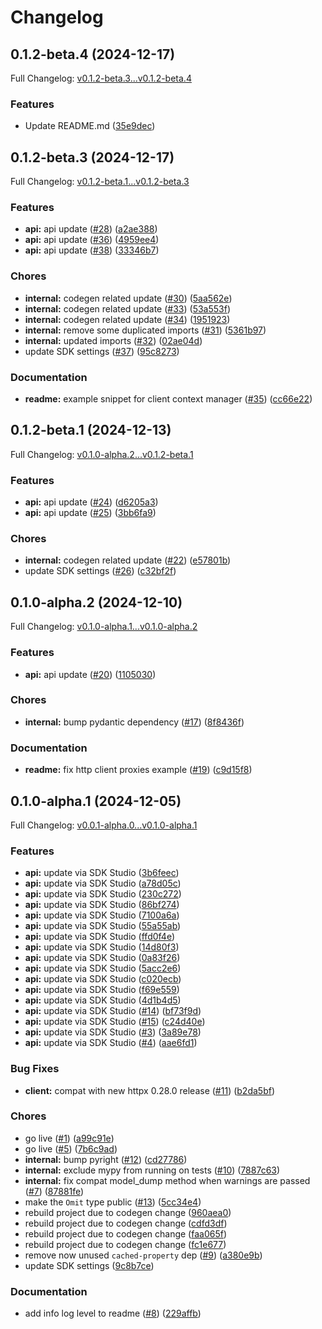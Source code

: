 # Changelog

## 0.1.2-beta.4 (2024-12-17)

Full Changelog: [v0.1.2-beta.3...v0.1.2-beta.4](https://github.com/masterpiecevr/mpx-sdk-python/compare/v0.1.2-beta.3...v0.1.2-beta.4)

### Features

* Update README.md ([35e9dec](https://github.com/masterpiecevr/mpx-sdk-python/commit/35e9decfe704c5f802ef6fe59a447e31f5d1b0a7))

## 0.1.2-beta.3 (2024-12-17)

Full Changelog: [v0.1.2-beta.1...v0.1.2-beta.3](https://github.com/masterpiecevr/mpx-sdk-python/compare/v0.1.2-beta.1...v0.1.2-beta.3)

### Features

* **api:** api update ([#28](https://github.com/masterpiecevr/mpx-sdk-python/issues/28)) ([a2ae388](https://github.com/masterpiecevr/mpx-sdk-python/commit/a2ae3880f54a6cf1cd7945dc661724f3b1c19781))
* **api:** api update ([#36](https://github.com/masterpiecevr/mpx-sdk-python/issues/36)) ([4959ee4](https://github.com/masterpiecevr/mpx-sdk-python/commit/4959ee49f2edce129f841c7b5e55838f4bf8cd66))
* **api:** api update ([#38](https://github.com/masterpiecevr/mpx-sdk-python/issues/38)) ([33346b7](https://github.com/masterpiecevr/mpx-sdk-python/commit/33346b79061c27fc5da3838ee5aad07cd09a3c38))


### Chores

* **internal:** codegen related update ([#30](https://github.com/masterpiecevr/mpx-sdk-python/issues/30)) ([5aa562e](https://github.com/masterpiecevr/mpx-sdk-python/commit/5aa562e5d921d04d7be9945b0d0def7789c4651d))
* **internal:** codegen related update ([#33](https://github.com/masterpiecevr/mpx-sdk-python/issues/33)) ([53a553f](https://github.com/masterpiecevr/mpx-sdk-python/commit/53a553ff88d73a34a559003b882b4acc27b08eb6))
* **internal:** codegen related update ([#34](https://github.com/masterpiecevr/mpx-sdk-python/issues/34)) ([1951923](https://github.com/masterpiecevr/mpx-sdk-python/commit/19519238d392eb31ebce597d23f702a7739f9197))
* **internal:** remove some duplicated imports ([#31](https://github.com/masterpiecevr/mpx-sdk-python/issues/31)) ([5361b97](https://github.com/masterpiecevr/mpx-sdk-python/commit/5361b97a6f310dcc51a1a37ae738ea326d0fc244))
* **internal:** updated imports ([#32](https://github.com/masterpiecevr/mpx-sdk-python/issues/32)) ([02ae04d](https://github.com/masterpiecevr/mpx-sdk-python/commit/02ae04deaaab004db6ea9463aceda592a7af9aff))
* update SDK settings ([#37](https://github.com/masterpiecevr/mpx-sdk-python/issues/37)) ([95c8273](https://github.com/masterpiecevr/mpx-sdk-python/commit/95c82734a00b6a496cb2f35ef2bdce3091e1b3bb))


### Documentation

* **readme:** example snippet for client context manager ([#35](https://github.com/masterpiecevr/mpx-sdk-python/issues/35)) ([cc66e22](https://github.com/masterpiecevr/mpx-sdk-python/commit/cc66e22a14705934b113d01e11da22cbb7ab0cdf))

## 0.1.2-beta.1 (2024-12-13)

Full Changelog: [v0.1.0-alpha.2...v0.1.2-beta.1](https://github.com/masterpiecevr/mpx-sdk-python/compare/v0.1.0-alpha.2...v0.1.2-beta.1)

### Features

* **api:** api update ([#24](https://github.com/masterpiecevr/mpx-sdk-python/issues/24)) ([d6205a3](https://github.com/masterpiecevr/mpx-sdk-python/commit/d6205a31cc2fca0c4d52d54dc17db1f73ceab798))
* **api:** api update ([#25](https://github.com/masterpiecevr/mpx-sdk-python/issues/25)) ([3bb6fa9](https://github.com/masterpiecevr/mpx-sdk-python/commit/3bb6fa98861d6febe27b76f4d68c00abc7b3d68e))


### Chores

* **internal:** codegen related update ([#22](https://github.com/masterpiecevr/mpx-sdk-python/issues/22)) ([e57801b](https://github.com/masterpiecevr/mpx-sdk-python/commit/e57801b9af8dc01816e0f158bccf6d018fa5bed9))
* update SDK settings ([#26](https://github.com/masterpiecevr/mpx-sdk-python/issues/26)) ([c32bf2f](https://github.com/masterpiecevr/mpx-sdk-python/commit/c32bf2f3c536829fe97aa8b1882289333a806e3d))

## 0.1.0-alpha.2 (2024-12-10)

Full Changelog: [v0.1.0-alpha.1...v0.1.0-alpha.2](https://github.com/masterpiecevr/mpx-sdk-python/compare/v0.1.0-alpha.1...v0.1.0-alpha.2)

### Features

* **api:** api update ([#20](https://github.com/masterpiecevr/mpx-sdk-python/issues/20)) ([1105030](https://github.com/masterpiecevr/mpx-sdk-python/commit/110503064a3b6cc4ed9f36901452168114de6a72))


### Chores

* **internal:** bump pydantic dependency ([#17](https://github.com/masterpiecevr/mpx-sdk-python/issues/17)) ([8f8436f](https://github.com/masterpiecevr/mpx-sdk-python/commit/8f8436fc220e7057250a969b5e8f44997cec9209))


### Documentation

* **readme:** fix http client proxies example ([#19](https://github.com/masterpiecevr/mpx-sdk-python/issues/19)) ([c9d15f8](https://github.com/masterpiecevr/mpx-sdk-python/commit/c9d15f85172c2d8ae692ab27fb7752b3c6b562a6))

## 0.1.0-alpha.1 (2024-12-05)

Full Changelog: [v0.0.1-alpha.0...v0.1.0-alpha.1](https://github.com/masterpiecevr/mpx-sdk-python/compare/v0.0.1-alpha.0...v0.1.0-alpha.1)

### Features

* **api:** update via SDK Studio ([3b6feec](https://github.com/masterpiecevr/mpx-sdk-python/commit/3b6feec7297318e819246db6bee7f95ccb84407c))
* **api:** update via SDK Studio ([a78d05c](https://github.com/masterpiecevr/mpx-sdk-python/commit/a78d05c46a0a4844d18ef51f19ee758fad90a649))
* **api:** update via SDK Studio ([230c272](https://github.com/masterpiecevr/mpx-sdk-python/commit/230c27212b67f3fb6b82e8ebd93f681b55672173))
* **api:** update via SDK Studio ([86bf274](https://github.com/masterpiecevr/mpx-sdk-python/commit/86bf2741d8ec7a17ea403c45873afb16d45c4e1a))
* **api:** update via SDK Studio ([7100a6a](https://github.com/masterpiecevr/mpx-sdk-python/commit/7100a6a7ab310bb6d283507bd436bc3750f4b69a))
* **api:** update via SDK Studio ([55a55ab](https://github.com/masterpiecevr/mpx-sdk-python/commit/55a55ab0c8d5d99233825f2a844d592536b37925))
* **api:** update via SDK Studio ([ffd0f4e](https://github.com/masterpiecevr/mpx-sdk-python/commit/ffd0f4e36f1932eefded16291f4e97b46164c4df))
* **api:** update via SDK Studio ([14d80f3](https://github.com/masterpiecevr/mpx-sdk-python/commit/14d80f3e90568f49b8d3cba52cc01194261d9615))
* **api:** update via SDK Studio ([0a83f26](https://github.com/masterpiecevr/mpx-sdk-python/commit/0a83f263940163b352ad9dbddcc0150d9082b403))
* **api:** update via SDK Studio ([5acc2e6](https://github.com/masterpiecevr/mpx-sdk-python/commit/5acc2e64a783dbc48fa31aef41c296d78e88b256))
* **api:** update via SDK Studio ([c020ecb](https://github.com/masterpiecevr/mpx-sdk-python/commit/c020ecb7e117637a10a9385894ba828ddf9c62db))
* **api:** update via SDK Studio ([f69e559](https://github.com/masterpiecevr/mpx-sdk-python/commit/f69e559cf8937bdbc9920b236ddad89fa110ad5b))
* **api:** update via SDK Studio ([4d1b4d5](https://github.com/masterpiecevr/mpx-sdk-python/commit/4d1b4d54f1c6923ac22bd508f9cd90adfda209a8))
* **api:** update via SDK Studio ([#14](https://github.com/masterpiecevr/mpx-sdk-python/issues/14)) ([bf73f9d](https://github.com/masterpiecevr/mpx-sdk-python/commit/bf73f9db3ff7c683d0e77271462074ddd510530a))
* **api:** update via SDK Studio ([#15](https://github.com/masterpiecevr/mpx-sdk-python/issues/15)) ([c24d40e](https://github.com/masterpiecevr/mpx-sdk-python/commit/c24d40e17704bb73c96e4f772d48fc4650979f4a))
* **api:** update via SDK Studio ([#3](https://github.com/masterpiecevr/mpx-sdk-python/issues/3)) ([3a89e78](https://github.com/masterpiecevr/mpx-sdk-python/commit/3a89e7809fc690eb2be4274995b4adcf0cdbd6d1))
* **api:** update via SDK Studio ([#4](https://github.com/masterpiecevr/mpx-sdk-python/issues/4)) ([aae6fd1](https://github.com/masterpiecevr/mpx-sdk-python/commit/aae6fd1f015d91392cf9cc956dc91d06d1b2a444))


### Bug Fixes

* **client:** compat with new httpx 0.28.0 release ([#11](https://github.com/masterpiecevr/mpx-sdk-python/issues/11)) ([b2da5bf](https://github.com/masterpiecevr/mpx-sdk-python/commit/b2da5bf6c8f6adc60906ae5b3e7db8bdb368d0c0))


### Chores

* go live ([#1](https://github.com/masterpiecevr/mpx-sdk-python/issues/1)) ([a99c91e](https://github.com/masterpiecevr/mpx-sdk-python/commit/a99c91eb215cc2f0157752f8b4bedf15fe807a73))
* go live ([#5](https://github.com/masterpiecevr/mpx-sdk-python/issues/5)) ([7b6c9ad](https://github.com/masterpiecevr/mpx-sdk-python/commit/7b6c9ad9fdc3f6983f6686ea7a63f82a659d58a6))
* **internal:** bump pyright ([#12](https://github.com/masterpiecevr/mpx-sdk-python/issues/12)) ([cd27786](https://github.com/masterpiecevr/mpx-sdk-python/commit/cd277866f8c9409f2f9dba954bd0d9bf0c410ac5))
* **internal:** exclude mypy from running on tests ([#10](https://github.com/masterpiecevr/mpx-sdk-python/issues/10)) ([7887c63](https://github.com/masterpiecevr/mpx-sdk-python/commit/7887c630fb3f30d6b980c742e0df2bed1b91ba49))
* **internal:** fix compat model_dump method when warnings are passed ([#7](https://github.com/masterpiecevr/mpx-sdk-python/issues/7)) ([87881fe](https://github.com/masterpiecevr/mpx-sdk-python/commit/87881feba0c66378408b084cfc9f2b72d7a7c05d))
* make the `Omit` type public ([#13](https://github.com/masterpiecevr/mpx-sdk-python/issues/13)) ([5cc34e4](https://github.com/masterpiecevr/mpx-sdk-python/commit/5cc34e49d959985bcc501d4837f96f0cc28b9995))
* rebuild project due to codegen change ([960aea0](https://github.com/masterpiecevr/mpx-sdk-python/commit/960aea0b4bc6aa1eaa9d49208ec1cb6f29f14246))
* rebuild project due to codegen change ([cdfd3df](https://github.com/masterpiecevr/mpx-sdk-python/commit/cdfd3df8203e5f800149c80d7f994eb87589e691))
* rebuild project due to codegen change ([faa065f](https://github.com/masterpiecevr/mpx-sdk-python/commit/faa065f6425af1a4b011fad66f8b6b50227c6cf2))
* rebuild project due to codegen change ([fc1e677](https://github.com/masterpiecevr/mpx-sdk-python/commit/fc1e677368020f8b4a3ca351c02114b9eaee2e64))
* remove now unused `cached-property` dep ([#9](https://github.com/masterpiecevr/mpx-sdk-python/issues/9)) ([a380e9b](https://github.com/masterpiecevr/mpx-sdk-python/commit/a380e9b52af186124b739b39d4c76212e644ea42))
* update SDK settings ([9c8b7ce](https://github.com/masterpiecevr/mpx-sdk-python/commit/9c8b7ce26345a29465804b2bf86eb8899d7c547a))


### Documentation

* add info log level to readme ([#8](https://github.com/masterpiecevr/mpx-sdk-python/issues/8)) ([229affb](https://github.com/masterpiecevr/mpx-sdk-python/commit/229affb60c23c31de8ecea13b8c6a362aa8a9029))

